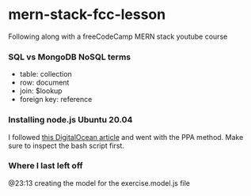 # mern-stack-fcc-lesson
Following along with a freeCodeCamp MERN stack youtube course

### SQL vs MongoDB NoSQL terms
- table: collection
- row: document
- join: $lookup
- foreign key: reference

### Installing node.js Ubuntu 20.04
I followed [this DigitalOcean article](https://www.digitalocean.com/community/tutorials/how-to-install-node-js-on-ubuntu-20-04) and went with the PPA method. Make sure to inspect the bash script first.

### Where I last left off
@23:13 creating the model for the exercise.model.js file 